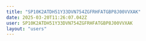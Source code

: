 ```yaml
---
title: "SP10K2ATDH51Y33DVN754ZGFRHFATGBP8J00VVXAK"
date: 2025-03-20T11:26:07.042Z
user: SP10K2ATDH51Y33DVN754ZGFRHFATGBP8J00VVXAK
layout: "users"
---
```

    